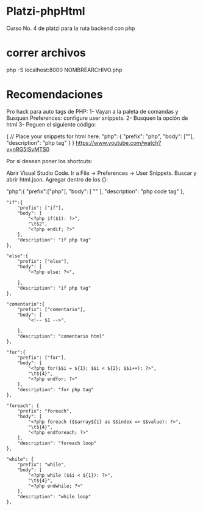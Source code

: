 # Platzi-phpHtml
Curso No. 4 de platzi para la ruta backend con php


# correr archivos 
php -S localhost:8000 NOMBREARCHIVO.php

# Recomendaciones
Pro hack para auto tags de PHP:
1- Vayan a la paleta de comandas y Busquen Preferences: configure user snippets.
2- Busquen la opción de html
3- Peguen el siguiente código:

{
  // Place your snippets for html here. 
  "php": {
    "prefix": "php",
    "body": ["<?php", "$0", "?>"],
    "description": "php tag"
  }
}
https://www.youtube.com/watch?v=nRG5ISvMTS0

Por si desean poner los shortcuts:

Abrir Visual Studio Code.
Ir a File → Preferences → User Snippets.
Buscar y abrir html.json.
Agregar dentro de los {}:

"php":{
		"prefix":["php"],
		"body": [ "<?php $0?>" ],
		"description": "php code tag"
	},
	
	"if":{
		"prefix": ["if"],
		"body": [
			"<?php if($1): ?>",
			"\t$2",
			"<?php endif; ?>"
		],
		"description": "if php tag"
	},
	
	"else":{
		"prefix": ["else"],
		"body": [
			"<?php else: ?>",
			
		],
		"description": "if php tag"
	},

	"comentario":{
		"prefix": ["comentario"],
		"body": [
			"<!-- $1 -->",
			
		],
		"description": "comentario html"
	},

	"for":{
		"prefix": ["for"],
		"body": [
			"<?php for($$i = ${1}; $$i < ${2}; $$i++): ?>",
			"\t${4}",
			"<?php endfor; ?>"
		],
		"description": "for php tag"
	},
	
	"foreach": {
		"prefix": "foreach",
		"body": [
			"<?php foreach ($$array${1} as $$index => $$value): ?>",
			"\t${4}",
			"<?php endforeach; ?>"
		],
		"description": "foreach loop"
	},

	"while": {
		"prefix": "while",
		"body": [
			"<?php while ($$i < ${1}): ?>",
			"\t${4}",
			"<?php endwhile; ?>"
		],
		"description": "while loop"
	},
